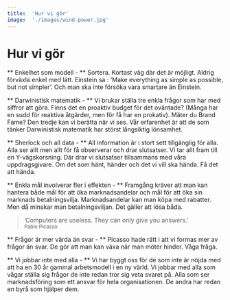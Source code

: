 ```yaml
---
title:	'Hur vi gör'
image:	'./images/wind-power.jpg'
---
```


# Hur vi gör

** Enkelhet som modell - **
Sortera. Kortast väg där det är möjligt. Aldrig förväxla enkel med lätt. Einstein sa : ’Make everything as simple as possible, but not simpler’. Och man ska inte försöka vara smartare än Einstein.

** Darwinistisk matematik - **
Vi brukar ställa tre enkla frågor som har med siffror att göra. Finns det en proaktiv budget för det oväntade? (Många har en sudd för reaktiva åtgärder, men för få har en prokativ). Mäter du Brand Fame? Den tredje kan vi berätta när vi ses. Vår erfarenhet är att de som tänker Darwinistisk matematik har störst långsiktig lönsamhet.  

** Sherlock och all data - **
All information är i stort sett tillgänglig för alla. Alla ser allt men allt för få observerar och drar slutsatser. Vi tar allt fram till en Y-vägskorsning. Där drar vi slutsatser tillsammans med våra uppdragsgivare. Om det som hänt, händer och det vi vill ska hända. Få det att hända.

** Enkla mål involverar fler i effekten - **
Framgång kräver att man kan hantera både mål för att öka marknadsandelar och mål för att öka sin marknads betalningsvilja. Marknadsandelar kan man köpa med rabatter. Men då minskar man betalningsviljan. Det gäller att lösa båda.

> ’Computers are useless. They can only give you answers.’  
<small>Pablo Picasso</small>

** Frågor är mer värda än svar - **
Picasso hade rätt i att vi formas mer av frågor än svar. De gör att man kan växa när man möter hinder. Våga fråga.

** Vi jobbar inte med alla - **
Vi har byggt oss för de som inte är nöjda med att ha en 30 år gammal arbetsmodell i en ny värld. Vi jobbar med alla som vågar ställa sig frågor de inte redan tror sig veta svaret på. Alla som ser marknadsföring som ett ansvar för hela organisationen. De andra har redan en byrå som hjälper dem.
